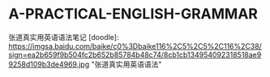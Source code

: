 # A-PRACTICAL-ENGLISH-GRAMMAR
张道真实用英语语法笔记
[doodle]:
  https://imgsa.baidu.com/baike/c0%3Dbaike116%2C5%2C5%2C116%2C38/sign=ea2b659f9b504fc2b652b85784b48c74/8cb1cb134954092318518ae99258d109b3de4969.jpg "张道真实用英语语法"
